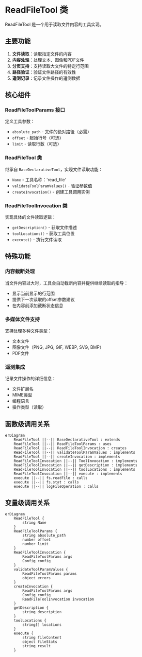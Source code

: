 # ReadFileTool 类

ReadFileTool 是一个用于读取文件内容的工具实现。

## 主要功能

1. **文件读取**：读取指定文件的内容
2. **内容处理**：处理文本、图像和PDF文件
3. **分页支持**：支持读取大文件的特定行范围
4. **路径验证**：验证文件路径的有效性
5. **遥测记录**：记录文件操作的遥测数据

## 核心组件

### ReadFileToolParams 接口
定义工具参数：
- `absolute_path` - 文件的绝对路径（必需）
- `offset` - 起始行号（可选）
- `limit` - 读取行数（可选）

### ReadFileTool 类
继承自 `BaseDeclarativeTool`，实现文件读取功能：
- `Name` - 工具名称：'read_file'
- `validateToolParamValues()` - 验证参数值
- `createInvocation()` - 创建工具调用实例

### ReadFileToolInvocation 类
实现具体的文件读取逻辑：
- `getDescription()` - 获取文件描述
- `toolLocations()` - 获取工具位置
- `execute()` - 执行文件读取

## 特殊功能

### 内容截断处理
当文件内容过大时，工具会自动截断内容并提供继续读取的指导：
- 显示当前显示的行范围
- 提供下一次读取的offset参数建议
- 在内容前添加截断状态信息

### 多媒体文件支持
支持处理多种文件类型：
- 文本文件
- 图像文件（PNG, JPG, GIF, WEBP, SVG, BMP）
- PDF文件

### 遥测集成
记录文件操作的详细信息：
- 文件扩展名
- MIME类型
- 编程语言
- 操作类型（读取）

## 函数级调用关系

```mermaid
erDiagram
    ReadFileTool ||--|| BaseDeclarativeTool : extends
    ReadFileTool ||--|| ReadFileToolParams : uses
    ReadFileTool ||--|| ReadFileToolInvocation : creates
    ReadFileTool ||--|| validateToolParamValues : implements
    ReadFileTool ||--|| createInvocation : implements
    ReadFileToolInvocation ||--|| ToolInvocation : implements
    ReadFileToolInvocation ||--|| getDescription : implements
    ReadFileToolInvocation ||--|| toolLocations : implements
    ReadFileToolInvocation ||--|| execute : implements
    execute ||--|| fs.readFile : calls
    execute ||--|| fs.stat : calls
    execute ||--|| logFileOperation : calls
```

## 变量级调用关系

```mermaid
erDiagram
    ReadFileTool {
        string Name
    }
    ReadFileToolParams {
        string absolute_path
        number offset
        number limit
    }
    ReadFileToolInvocation {
        ReadFileToolParams args
        Config config
    }
    validateToolParamValues {
        ReadFileToolParams params
        object errors
    }
    createInvocation {
        ReadFileToolParams args
        Config config
        ReadFileToolInvocation invocation
    }
    getDescription {
        string description
    }
    toolLocations {
        string[] locations
    }
    execute {
        string fileContent
        object fileStats
        string result
    }
```